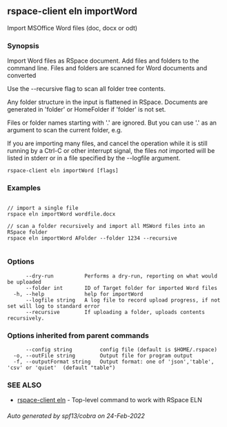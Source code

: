 ## rspace-client eln importWord

Import MSOffice Word files (doc, docx or odt)

### Synopsis

 Import Word files as RSpace document. Add files and folders to the command line. 
Files and folders are scanned for Word documents and converted

Use the --recursive flag to scan all folder tree contents.

Any folder structure in the input is flattened in RSpace. 
Documents are generated in 'folder' or HomeFolder if 'folder' is not set.

Files or folder names starting with '.' are ignored. But you can use '.' as an argument
to scan the current folder, e.g.

If you are importing many files, and cancel the operation while it is still running by a Ctrl-C
or other interrupt signal, the files *not* imported will be listed in stderr or in a file
specified by the --logfile argument.
	

```
rspace-client eln importWord [flags]
```

### Examples

```

// import a single file
rspace eln importWord wordfile.docx

// scan a folder recursively and import all MSWord files into an RSpace folder
rspace eln importWord AFolder --folder 1234 --recursive
	
```

### Options

```
      --dry-run          Performs a dry-run, reporting on what would be uploaded
      --folder int       ID of Target folder for imported Word files
  -h, --help             help for importWord
      --logfile string   A log file to record upload progress, if not set will log to standard error
      --recursive        If uploading a folder, uploads contents recursively.
```

### Options inherited from parent commands

```
      --config string         config file (default is $HOME/.rspace)
  -o, --outFile string        Output file for program output
  -f, --outputFormat string   Output format: one of 'json','table', 'csv' or 'quiet'  (default "table")
```

### SEE ALSO

* [rspace-client eln](rspace-client_eln.md)	 - Top-level command to work with RSpace ELN

###### Auto generated by spf13/cobra on 24-Feb-2022
